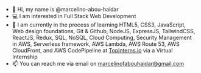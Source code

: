 - 📛 Hi, my name is @marcelino-abou-haidar
- 💻 I am interested in Full Stack Web Development
- 👷  I am currently in the process of learning HTML5, CSS3, JavaScript, Web design foundations, Git & Github, NodeJS, ExpressJS, TailwindCSS, ReactJS, Redux, SQL, NoSQL, Cloud Computing, Security Management in AWS, Serverless framework, AWS Lambda, AWS Route 53, AWS CloudFront, and AWS CodePipeline at [Topinterns.io](https://topinterns.io) via a Virtual Internship
- 📫 You can reach me via email on marcelinofabouhaidar@gmail.com
